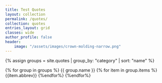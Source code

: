 ```yaml
---
title: Test Quotes
layout: collection
permalink: /quotes/
collection: quotes
entries_layout: grid
classes: wide
author_profile: false
header:
    image: "/assets/images/crown-molding-narrow.png"
---
```


[//]: # (need to investigate at some point whether the code below can potentially sort quotes by category)
{% assign groups = site.quotes | group_by: "category" | sort: "name" %}

{% for group in groups %}
    {{ group.name }}
    {% for item in group.items %}
        {{item.abbrev}}
    {%endfor%}
{%endfor%}
